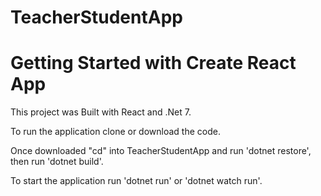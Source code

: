 # TeacherStudentApp
# Getting Started with Create React App

This project was Built with React and .Net 7.

To run the application clone or download the code. 

Once downloaded "cd" into TeacherStudentApp and run 'dotnet restore', then run 'dotnet build'.

To start the application  run 'dotnet run' or 'dotnet watch run'.




